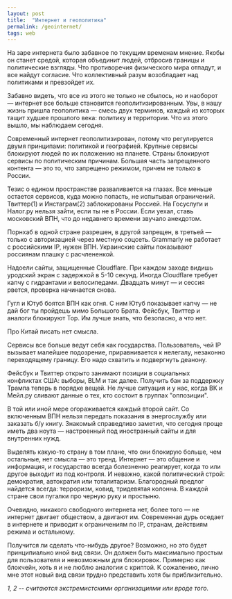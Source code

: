 ```yaml
---
layout: post
title:  "Интернет и геополитика"
permalink: /geointernet/
tags: web
---
```


На заре интернета было забавное по текущим временам мнение. Якобы он станет средой, которая объединит людей, отбросив границы и политические взгляды. Что противоречия физического мира отпадут, и все найдут согласие. Что коллективный разум возобладает над политиками и превзойдет их.

Забавно видеть, что все из этого не только не сбылось, но и наоборот — интернет все больше становится геополитизированным. Увы, в нашу жизнь пришла геополитика — смесь двух терминов, каждый из которых тащит худшее прошлого века: политику и территории. Что из этого вышло, мы наблюдаем сегодня.

Современный интернет геополитизирован, потому что регулируется двумя принципами: политикой и географией. Крупные сервисы блокируют людей по их положению на планете. Страны блокируют сервисы по политическим причинам. Большая часть запрещенного контента — это то, что запрещено режимом, причем не только в России.

Тезис о едином пространстве разваливается на глазах. Все меньше остается сервисов, куда можно попасть, не испытывая ограничений. Твиттер(1) и Инстаграм(2) заблокированы Россией. На Госуслуги и Налог.ру нельзя зайти, если ты не в России. Если уехал, ставь московский ВПН, что до недавнего времени звучало анекдотом.

Порнхаб в одной стране разрешен, в другой запрещен, в третьей — только с авторизацией через местную соцсеть. Grammarly не работает с российскими IP, нужен ВПН. Украинские сайты показывают россиянам плашку с расчлененкой.

Надоели сайты, защищенные Cloudflare. При каждом заходе видишь уродский экран с задержкой в 5-10 секунд. Иногда Cloudflare требует капчу с гидрантами и велосипедами. Двадцать минут — и сессия рвется, проверка начинается снова.

Гугл и Ютуб боятся ВПН как огня. С ним Ютуб показывает капчу — не дай бог ты пройдешь мимо Большого Брата. Фейсбук, Твиттер и аналоги блокируют Тор. Им лучше знать, что безопасно, а что нет.

Про Китай писать нет смысла.

Сервисы все больше ведут себя как государства. Пользователь, чей IP вызывает малейшее подозрение, приравнивается к нелегалу, незаконно переходящему границу. Его надо схватить и подвергнуть деанону.

Фейсбук и Твиттер открыто занимают позиции в социальных конфликтах США: выборы, BLM и так далее. Получить бан за поддержку Трампа теперь в порядке вещей. Не лучше ситуация и у нас, когда ВК и Мейл.ру сливают данные о тех, кто состоит в группах "оппозиции".

В той или иной мере огораживается каждый второй сайт. Со включенным ВПН нельзя передать показания в энергослужбу или заказать б/у книгу. Знакомый справедливо заметил, что сегодня проще иметь два ноута — настроенный под иностранный сайты и для внутренних нужд.

Выделять какую-то страну в том плане, что они блокирую больше, чем остальные, нет смысла — это тренд. Интернет — это общение и информация, и государство всегда болезненно реагирует, когда то или другое выходит из под контроля. И неважно, какой политический строй: демократия, автократия или тоталитаризм. Благородный предлог найдется всегда: терроризм, ковид, тридевятая колонна. В каждой стране свои пугалки про черную руку и простыню.

Очевидно, никакого свободного интернета нет, более того — не интернет двигает обществом, а двигают им. Современная дурь оседает в интернете и приводит к ограничениям по IP, странам, действиям режима и остальному.

Получится ли сделать что-нибудь другое? Возможно, но это будет принципиально иной вид связи. Он должен быть максимально простым для пользователя и невозможным для блокировок. Примерно как блокчейн, хоть я и не люблю аналогии с криптой. К сожалению, лично мне этот новый вид связи трудно представить хотя бы приблизительно.

*1, 2 -- считаются экстремистскими организациями или вроде того.*
